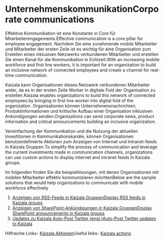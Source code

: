 # <a name="corporate-communications"></a><span data-ttu-id="b7b50-101">Unternehmenskommunikation</span><span class="sxs-lookup"><span data-stu-id="b7b50-101">Corporate communications</span></span>

<span data-ttu-id="b7b50-102">Effektive Kommunikation ist eine Konstante in Core für Mitarbeiterengagements.</span><span class="sxs-lookup"><span data-stu-id="b7b50-102">Effective communication is a core pillar for employee engagement.</span></span> <span data-ttu-id="b7b50-103">Nachdem Sie eine zunehmende mobile Mitarbeiter und Mitarbeiter der ersten Zeile ist es wichtig für eine Organisation zum Erstellen eines inklusiven Netzwerks verbundenen Mitarbeiter und erstellen Sie einen Kanal für die Kommunikation in Echtzeit.</span><span class="sxs-lookup"><span data-stu-id="b7b50-103">With an increasing mobile workforce and first line workers, it is important for an organization to build an inclusive network of connected employees and create a channel for real-time communication.</span></span>

<span data-ttu-id="b7b50-104">Kaizala kann Organisationen dieses Netzwerk verbundenen Mitarbeiter wider, da es in der ersten Zeile Worker in digitale Fold der Organisation zu erstellen.</span><span class="sxs-lookup"><span data-stu-id="b7b50-104">Kaizala enables organizations to build this network of connected employees by bringing in first line worker into digital fold of the organization.</span></span> <span data-ttu-id="b7b50-105">Organisationen können Unternehmensnachrichten, Produktinformationen und kritische Aufbau einer Organisation inklusiven Ankündigungen senden.</span><span class="sxs-lookup"><span data-stu-id="b7b50-105">Organizations can send corporate news, product information and critical announcements building an inclusive organization.</span></span>

<span data-ttu-id="b7b50-106">Vereinfachung der Kommunikation und die Nutzung der aktuellen Investitionen in Kommunikationskanäle, können Organisationen benutzerdefinierte Aktionen zum Anzeigen von Internet und Intranet-feeds in Kaizala Gruppen.</span><span class="sxs-lookup"><span data-stu-id="b7b50-106">To simplify the process of communication and leverage the current investments made in communication channels, organizations can use custom actions to display internet and intranet feeds in Kaizala groups.</span></span>

<span data-ttu-id="b7b50-107">Im folgenden finden Sie die beispiellösungen, mit denen Organisationen mit mobilen Mitarbeiter effektiv kommunizieren möchten</span><span class="sxs-lookup"><span data-stu-id="b7b50-107">Below are the sample solutions that would help organizations to communicate with mobile workforce effectively</span></span>
 1. [<span data-ttu-id="b7b50-108">Anzeigen von RSS-Feeds in Kaizala Gruppen</span><span class="sxs-lookup"><span data-stu-id="b7b50-108">Display RSS feeds in Kaizala groups</span></span>](GetRSSFeedsonKaizala/DisplayRSSFeedsinKaizalagroups.md)
 2. [<span data-ttu-id="b7b50-109">Anzeigen von SharePoint-Ankündigungen in Kaizala Gruppen</span><span class="sxs-lookup"><span data-stu-id="b7b50-109">Display SharePoint announcements in Kaizala groups</span></span>](SharepointAnnouncementsonKaizala/DisplaySharepointAnnouncements.md)
 3. [<span data-ttu-id="b7b50-110">Updates zu Kaizala Auto-Post Twitter (engl.)</span><span class="sxs-lookup"><span data-stu-id="b7b50-110">Auto-Post Twitter updates to Kaizala</span></span>](AutoPostTwitterUpdatesToKaizala/AutoPostTwitterUpdatesToKaizala.md)

<span data-ttu-id="b7b50-111">Hilfreiche Links- [Kaizala Aktionen](https://docs.microsoft.com/en-us/kaizala/actions/readme)</span><span class="sxs-lookup"><span data-stu-id="b7b50-111">Useful links- [Kaizala actions](https://docs.microsoft.com/en-us/kaizala/actions/readme)</span></span>
